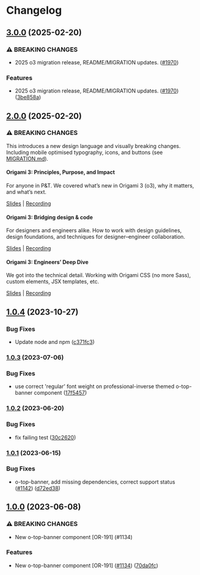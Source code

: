 # Changelog

## [3.0.0](https://github.com/Financial-Times/origami/compare/o-top-banner-v2.0.0...o-top-banner-v3.0.0) (2025-02-20)


### ⚠ BREAKING CHANGES

* 2025 o3 migration release, README/MIGRATION updates. ([#1970](https://github.com/Financial-Times/origami/issues/1970))

### Features

* 2025 o3 migration release, README/MIGRATION updates. ([#1970](https://github.com/Financial-Times/origami/issues/1970)) ([3be858a](https://github.com/Financial-Times/origami/commit/3be858a81a79c3f92c4dff8b4aab5c95b600c7ee))

## [2.0.0](https://github.com/Financial-Times/origami/compare/o-top-banner-v1.0.4...o-top-banner-v2.0.0) (2025-02-20)

### ⚠ BREAKING CHANGES

This introduces a new design language and visually breaking changes. Including mobile optimised typography, icons, and buttons (see [MIGRATION.md](./MIGRATION.md)).

#### Origami 3: Principles, Purpose, and Impact

For anyone in P&T. We covered what’s new in Origami 3 (o3), why it matters, and what’s next.

[Slides](https://docs.google.com/presentation/d/1Qs8RHpMrDxxP5LyrVlnsUHnS3AriRK5-IboUeneRyMs/edit#slide=id.g764506c38c_0_357) | [Recording](https://drive.google.com/file/d/1OMW9zdTOEUvWyW1trsFqL3XhpTejYelO/view)

#### Origami 3: Bridging design & code

For designers and engineers alike. How to work with design guidelines, design foundations, and techniques for designer–engineer collaboration.

[Slides](https://docs.google.com/presentation/d/1pGBKFNv-g8RbY2g3SJ7v823XBI-MQqpjHrdgg9B6bzI/edit#slide=id.g764506c38c_0_357) | [Recording](https://drive.google.com/file/d/14hWVKM690arNEWROPHx9gmebnOUa6wlM/view)

#### Origami 3: Engineers’ Deep Dive

We got into the technical detail. Working with Origami CSS (no more Sass), custom elements, JSX templates, etc.

[Slides](https://docs.google.com/presentation/d/1s1S959CwZYnd0Q89EhsDFLFUuy2HZ9UnpBVaDHDFX7A/edit#slide=id.g3347c4befb5_0_402) | [Recording](https://drive.google.com/file/d/1hDtSN8Ce_P0Vr_dv0KXuXhs5Q9aHfvAp/view)

## [1.0.4](https://github.com/Financial-Times/origami/compare/o-top-banner-v1.0.3...o-top-banner-v1.0.4) (2023-10-27)

### Bug Fixes

- Update node and npm ([c371fc3](https://github.com/Financial-Times/origami/commit/c371fc3f7f2d66266dbca95862ecef3ddeb1f339))

### [1.0.3](https://www.github.com/Financial-Times/origami/compare/o-top-banner-v1.0.2...o-top-banner-v1.0.3) (2023-07-06)

### Bug Fixes

- use correct 'regular' font weight on professional-inverse themed o-top-banner component ([17f5457](https://www.github.com/Financial-Times/origami/commit/17f54573ff12715f6e34fe0c1606fb7faed95b00))

### [1.0.2](https://www.github.com/Financial-Times/origami/compare/o-top-banner-v1.0.1...o-top-banner-v1.0.2) (2023-06-20)

### Bug Fixes

- fix failing test ([30c2620](https://www.github.com/Financial-Times/origami/commit/30c2620be4ab2b8e54b4413e244420b163748195))

### [1.0.1](https://www.github.com/Financial-Times/origami/compare/o-top-banner-v1.0.0...o-top-banner-v1.0.1) (2023-06-15)

### Bug Fixes

- o-top-banner, add missing dependencies, correct support status ([#1142](https://www.github.com/Financial-Times/origami/issues/1142)) ([d72ed38](https://www.github.com/Financial-Times/origami/commit/d72ed38a296d219b72bcf006455f1417a131303b))

## [1.0.0](https://www.github.com/Financial-Times/origami/compare/o-top-banner-v0.0.0...o-top-banner-v1.0.0) (2023-06-08)

### ⚠ BREAKING CHANGES

- New o-top-banner component [OR-191] (#1134)

### Features

- New o-top-banner component [OR-191] ([#1134](https://www.github.com/Financial-Times/origami/issues/1134)) ([70da0fc](https://www.github.com/Financial-Times/origami/commit/70da0fc4e87120338ae47ed561fe1651cbc6d820))
